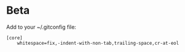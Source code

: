 Beta
====

Add to your ~/.gitconfig file:

    [core]
        whitespace=fix,-indent-with-non-tab,trailing-space,cr-at-eol
